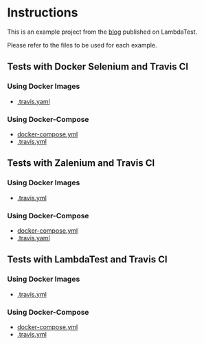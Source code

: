 # Instructions

This is an example project from the [blog]() published on LambdaTest. 

Please refer to the files to be used for each example.

## Tests with Docker Selenium and Travis CI
### Using Docker Images
- [.travis.yaml](https://gist.github.com/rakesh-vardan/9e0661ddfd0d4e7ad3b52c7c13d320e6#file-docker-travis-yml)

### Using Docker-Compose 
- [docker-compose.yml](https://gist.github.com/rakesh-vardan/c1dcf6531b826fad91f18c285d566a71#file-docker-compose-sel-yml)
- [.travis.yml](https://gist.github.com/rakesh-vardan/fee28fdb6f4551cce30f8a872c1788ec#file-travisyaml-with-sel-dc)

## Tests with Zalenium and Travis CI
### Using Docker Images
- [.travis.yml](https://gist.github.com/rakesh-vardan/1df14a4ebe9d370dd46b48165ece0f49#file-travisyaml-with-zalenium-docker)

### Using Docker-Compose
- [docker-compose.yml](https://gist.github.com/rakesh-vardan/75ab725c9e907772eacb7396383ecd84#file-docker-compose-zal-yml)
- [.travis.yaml](https://gist.github.com/rakesh-vardan/f6684e477e14882b8430864839c8c7fe#file-travisyaml-with-zal-dc-yml)

## Tests with LambdaTest and Travis CI
### Using Docker Images
- [.travis.yml](https://gist.github.com/rakesh-vardan/06a6686544b8a4d5eeb8a49aa729cfda#file-travisyaml-with-zel-docker-yml)

### Using Docker-Compose
- [docker-compose.yml](https://gist.github.com/rakesh-vardan/f23ab04fe12512dc6f8ceb20d738f1ad#file-docker-compose-zel-yml)
- [.travis.yml](https://gist.github.com/rakesh-vardan/819781fba7a2779235d55cbceb474858#file-travisyaml-with-zel-dc-yml)